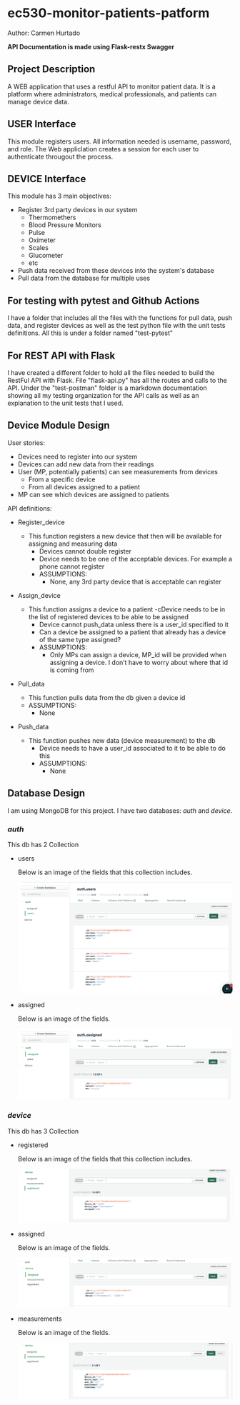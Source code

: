 # ec530-monitor-patients-patform

Author: Carmen Hurtado 

**API Documentation is made using Flask-restx Swagger**

## Project Description
A WEB application that uses a restful API to monitor patient data. It is a platform where administrators, medical professionals, and patients can manage device data. 

## USER Interface
This module registers users. All information needed is username, password, and role. The Web appliclation creates a session for each user to authenticate througout the process. 

## DEVICE Interface
This module has 3 main objectives:
- Register 3rd party devices in our system
    - Thermomethers
    - Blood Pressure Monitors
    - Pulse
    - Oximeter
    - Scales
    - Glucometer
    - etc
- Push data received from these devices into the system's database
- Pull data from the database for multiple uses

## For testing with pytest and Github Actions
I have a folder that includes all the files with the functions for pull data, push data, and register devices as well as the test python file with the unit tests definitions. All this is under a folder named "test-pytest"

## For REST API with Flask
I have created a different folder to hold all the files needed to build the RestFul API with Flask. 
File "flask-api.py" has all the routes and calls to the API. 
Under the "test-postman" folder is a markdown documentation showing all my testing organization for the API calls as well as an explanation to the unit tests that I used. 

## Device Module Design 
User stories: 
- Devices need to register into our system 
- Devices can add new data from their readings 
- User (MP, potentially patients) can see measurements from devices
    - From a specific device
    - From all devices assigned to a patient 
- MP can see which devices are assigned to patients 

API definitions:
- Register_device
    - This function registers a new device that then will be available for assigning and measuring data
        - Devices cannot double register 
        - Device needs to be one of the acceptable devices. For example a phone cannot register 
        - ASSUMPTIONS:
            - None, any 3rd party device that is acceptable can register
- Assign_device
    - This function assigns a device to a patient
        -cDevice needs to be in the list of registered devices to be able to be assigned 
        - Device cannot push_data unless there is a user_id specified to it
        - Can a device be assigned to a patient that already has a device of the same type assigned?
        - ASSUMPTIONS:
            - Only MPs can assign a device, MP_id will be provided when assigning a device. I don’t have to worry about where that id is coming from 

- Pull_data
    - This function pulls data from the db given a device id 
    - ASSUMPTIONS:
        - None
- Push_data
    - This function pushes new data (device measurement) to the db 
        - Device needs to have a user_id associated to it to be able to do this 
        - ASSUMPTIONS:
            - None 

## Database Design
I am using MongoDB for this project. I have two databases: *auth* and *device*. 
### *auth* 
This db has 2 Collection 
- users

    Below is an image of the fields that this collection includes. 

    ![users](/images/users.png)

- assigned

    Below is an image of the fields.

    ![assigned-users](/images/users-assigned.png)

### *device* 
This db has 3 Collection 
- registered

    Below is an image of the fields that this collection includes. 

    ![reg](/images/device-registered.png)

- assigned

    Below is an image of the fields.

    ![assigned-dev](/images/device-assigned.png)

- measurements

    Below is an image of the fields.

    ![data](/images/data.png)







